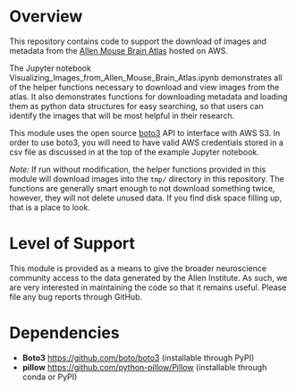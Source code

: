 # Overview

This repository contains code to support the download of images and metadata
from the
[Allen Mouse Brain Atlas](https://registry.opendata.aws/allen-mouse-brain-atlas/)
hosted on AWS.

The Jupyter notebook Visualizing_Images_from_Allen_Mouse_Brain_Atlas.ipynb
demonstrates all of the helper functions necessary to download and view
images from the atlas. It also demonstrates functions for downloading
metadata and loading them as python data structures for easy searching,
so that users can identify the images that will be most helpful in their
research.

This module uses the open source [boto3](https://github.com/boto/boto3) API
to interface with AWS S3. In order to use boto3, you will need to have valid
AWS credentials stored in a csv file as discussed in at the top of the example
Jupyter notebook.

*Note:* If run without modification, the helper functions provided in this
module will download images into the ```tmp/``` directory in this repository.
The functions are generally smart enough to not download something twice,
however, they will not delete unused data. If you find disk space filling
up, that is a place to look.

# Level of Support

This module is provided as a means to give the broader neuroscience community
access to the data generated by the Allen Institute. As such, we are very
interested in maintaining the code so that it remains useful. Please file
any bug reports through GitHub.

# Dependencies

* **Boto3** https://github.com/boto/boto3 (installable through PyPI)
* **pillow** https://github.com/python-pillow/Pillow (installable through conda or PyPI)
